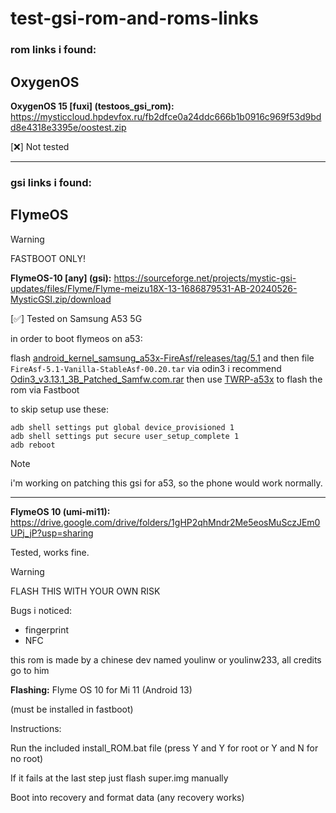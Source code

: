 # test-gsi-rom-and-roms-links
### rom links i found:

## OxygenOS
**OxygenOS 15 [fuxi] (testoos_gsi_rom):**
https://mysticcloud.hpdevfox.ru/fb2dfce0a24ddc666b1b0916c969f53d9bdd8e4318e3395e/oostest.zip

[❌] Not tested

------

### gsi links i found:

## FlymeOS
> [!WARNING]
> FASTBOOT ONLY!

**FlymeOS-10 [any] (gsi):**
https://sourceforge.net/projects/mystic-gsi-updates/files/Flyme/Flyme-meizu18X-13-1686879531-AB-20240526-MysticGSI.zip/download


[✅] Tested on Samsung A53 5G

in order to boot flymeos on a53:


flash [android_kernel_samsung_a53x-FireAsf/releases/tag/5.1](https://github.com/Ksawlii/android_kernel_samsung_a53x-FireAsf/releases/tag/5.1) and then file `FireAsf-5.1-Vanilla-StableAsf-00.20.tar` via odin3 i recommend [Odin3_v3.13.1_3B_Patched_Samfw.com.rar](https://samfw.com/Odin/Odin3_v3.13.1_3B_Patched_Samfw.com.rar) then use [TWRP-a53x](https://twrp.me/samsung/samsunggalaxya53.html) to flash the rom via Fastboot

to skip setup use these:
```
adb shell settings put global device_provisioned 1
adb shell settings put secure user_setup_complete 1
adb reboot
```

> [!Note]
> i'm working on patching this gsi for a53, so the phone would work normally.

-------

**FlymeOS 10 (umi-mi11):**
https://drive.google.com/drive/folders/1gHP2qhMndr2Me5eosMuSczJEm0UPj_jP?usp=sharing

Tested, works fine.
> [!Warning]
> FLASH THIS WITH YOUR OWN RISK

Bugs i noticed:
- fingerprint
- NFC

this rom is made by a chinese dev named youlinw or youlinw233, all credits go to him

**Flashing:**
Flyme OS 10 for Mi 11 (Android 13)

(must be installed in fastboot)



Instructions:

Run the included install_ROM.bat file (press Y and Y for root or Y and N for no root)

If it fails at the last step just flash super.img manually

Boot into recovery and format data (any recovery works)
